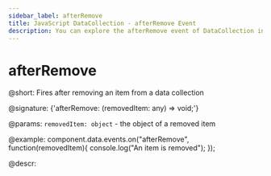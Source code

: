 ```yaml
---
sidebar_label: afterRemove
title: JavaScript DataCollection - afterRemove Event 
description: You can explore the afterRemove event of DataCollection in the documentation of the DHTMLX JavaScript UI library. Browse developer guides and API reference, try out code examples and live demos, and download a free 30-day evaluation version of DHTMLX Suite 7.
---
```


# afterRemove

@short: Fires after removing an item from a data collection

@signature: {'afterRemove: (removedItem: any) => void;'}

@params:
`removedItem: object` - the object of a removed item

@example:
component.data.events.on("afterRemove", function(removedItem){
	console.log("An item is removed");
});

@descr:

[comment]: # (@relatedapi:data_collection/api/datacollection_beforeremove_event.md)
